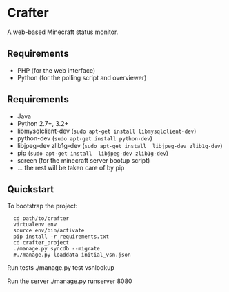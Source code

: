 Crafter
=======

A web-based Minecraft status monitor.

Requirements
------------
* PHP (for the web interface)
* Python (for the polling script and overviewer)


Requirements
----
* Java
* Python 2.7+, 3.2+
* libmysqlclient-dev (```sudo apt-get install libmysqlclient-dev```)
* python-dev (```sudo apt-get install python-dev```)
* libjpeg-dev zlib1g-dev (```sudo apt-get install  libjpeg-dev zlib1g-dev```)
* pip (```sudo apt-get install  libjpeg-dev zlib1g-dev```)
* screen (for the minecraft server bootup script)
* ... the rest will be taken care of by pip

Quickstart
----

To bootstrap the project:
```
  cd path/to/crafter
  virtualenv env
  source env/bin/activate
  pip install -r requirements.txt
  cd crafter_project
  ./manage.py syncdb --migrate
  #./manage.py loaddata initial_vsn.json
```

Run tests
  ./manage.py test vsnlookup

Run the server
  ./manage.py runserver 8080

